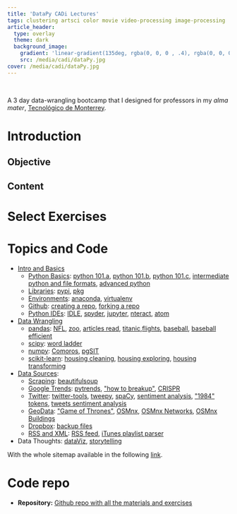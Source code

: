 ```yaml
---
title: 'DataPy CADi Lectures'
tags: clustering artsci color movie video-processing image-processing
article_header:
  type: overlay
  theme: dark
  background_image:
    gradient: 'linear-gradient(135deg, rgba(0, 0, 0 , .4), rgba(0, 0, 0, .4))'
    src: /media/cadi/dataPy.jpg
cover: /media/cadi/dataPy.jpg
---
```


<br>

A 3 day data-wrangling bootcamp that I designed for professors in my *alma mater*, [Tecnológico de Monterrey](https://tec.mx/es/estado-de-mexico).

<!--more-->

# Introduction

## Objective


## Content


# Select Exercises


# Topics and Code

* [Intro and Basics](https://github.com/Chipdelmal/dataPy_CADi/blob/master/md/introduction.md) 
  * [Python Basics](https://github.com/Chipdelmal/dataPy_CADi/blob/master/md/python.md): [python 101.a](https://github.com/Chipdelmal/dataPy_CADi/blob/master/md/python101.md), [python 101.b](https://github.com/Chipdelmal/dataPy_CADi/blob/master/md/python101b.md), [python 101.c](https://github.com/Chipdelmal/dataPy_CADi/blob/master/md/python101c.md), [intermediate python and file formats](https://github.com/Chipdelmal/dataPy_CADi/blob/master/md/python102.md), [advanced python](https://github.com/Chipdelmal/dataPy_CADi/blob/master/md/python103.md)
  * [Libraries](https://github.com/Chipdelmal/dataPy_CADi/blob/master/md/libraries.md): [pypi](https://github.com/Chipdelmal/dataPy_CADi/blob/master/md/pypi.md), [pkg](https://github.com/Chipdelmal/dataPy_CADi/blob/master/md/pkg.md)
  * [Environments](https://github.com/Chipdelmal/dataPy_CADi/blob/master/md/environments.md): [anaconda](https://github.com/Chipdelmal/dataPy_CADi/blob/master/md/anaconda.md), [virtualenv](https://github.com/Chipdelmal/dataPy_CADi/blob/master/md/virtualenv.md)
  * [Github](https://github.com/Chipdelmal/dataPy_CADi/blob/master/md/github.md): [creating a repo](https://github.com/Chipdelmal/dataPy_CADi/blob/master/md/git.md), [forking a repo](https://github.com/Chipdelmal/dataPy_CADi/blob/master/md/gitFork.md)
  * [Python IDEs](https://github.com/Chipdelmal/dataPy_CADi/blob/master/md/ides.md): [IDLE](https://github.com/Chipdelmal/dataPy_CADi/blob/master/md/idle.md), [spyder](https://github.com/Chipdelmal/dataPy_CADi/blob/master/md/spyder.md), [jupyter](https://github.com/Chipdelmal/dataPy_CADi/blob/master/md/jupyter.md), [nteract](https://github.com/Chipdelmal/dataPy_CADi/blob/master/scripts/nteract.md), [atom](https://github.com/Chipdelmal/dataPy_CADi/blob/master/md/atom.md)
* [Data Wrangling](https://github.com/Chipdelmal/dataPy_CADi/blob/master/md/dataWrangling.md)
  * [pandas](https://github.com/Chipdelmal/dataPy_CADi/blob/master/md/pandas.md): [NFL](https://github.com/Chipdelmal/dataPy_CADi/blob/master/scripts/nfl.py), [zoo](https://github.com/Chipdelmal/dataPy_CADi/blob/master/scripts/zoo.py), [articles read](https://github.com/Chipdelmal/dataPy_CADi/blob/master/scripts/articles.py), [titanic](https://github.com/Chipdelmal/dataPy_CADi/blob/master/scripts/titanic.py),[flights](https://github.com/Chipdelmal/dataPy_CADi/blob/master/scripts/flights.py), [baseball](https://github.com/Chipdelmal/dataPy_CADi/blob/master/scripts/baseball.py), [baseball efficient](https://github.com/Chipdelmal/dataPy_CADi/blob/master/scripts/baseball.pyhttps://github.com/Chipdelmal/dataPy_CADi/blob/master/scripts/baseballOnLoad.py)
  * [scipy](https://github.com/Chipdelmal/dataPy_CADi/blob/master/md/scipy.md): [word ladder](https://github.com/Chipdelmal/dataPy_CADi/blob/master/scripts/wordLadder.py)
  * [numpy](https://github.com/Chipdelmal/dataPy_CADi/blob/master/md/numpy.md): [Comoros](https://github.com/Chipdelmal/dataPy_CADi/blob/master/scripts/comoros.py), [pgSIT](https://github.com/Chipdelmal/dataPy_CADi/blob/master/scripts/pgSIT.py)
  * [scikit-learn](https://github.com/Chipdelmal/dataPy_CADi/blob/master/md/scikitLearn.md): [housing cleaning](https://github.com/Chipdelmal/dataPy_CADi/blob/master/scripts/housingCleaning.py), [housing exploring](https://github.com/Chipdelmal/dataPy_CADi/blob/master/scripts/housingExploring.py), [housing transforming](https://github.com/Chipdelmal/dataPy_CADi/blob/master/scripts/housingTransforming.py)
* [Data Sources](https://github.com/Chipdelmal/dataPy_CADi/blob/master/md/dataSources.md):
  * [Scraping](https://github.com/Chipdelmal/dataPy_CADi/blob/master/md/scraping.md): [beautifulsoup](https://github.com/Chipdelmal/dataPy_CADi/blob/master/scripts/soup.py)
  * [Google Trends](https://github.com/Chipdelmal/dataPy_CADi/blob/master/md/googleTrends.md): [pytrends](https://github.com/Chipdelmal/dataPy_CADi/blob/master/scripts/pyTrendsDemo.py), ["how to breakup"](https://github.com/Chipdelmal/dataPy_CADi/blob/master/scripts/breakup.py), [CRISPR](https://github.com/Chipdelmal/dataPy_CADi/blob/master/scripts/trendsCRISPR.py)
  * [Twitter](https://github.com/Chipdelmal/dataPy_CADi/blob/master/md/twitter.md): [twitter-tools](https://github.com/Chipdelmal/dataPy_CADi/blob/master/scripts/twitterDemo.py), [tweepy](https://github.com/Chipdelmal/dataPy_CADi/blob/master/scripts/tweepyDemo.py), [spaCy](https://github.com/Chipdelmal/dataPy_CADi/blob/master/scripts/spaCy.py), [sentiment analysis](https://github.com/Chipdelmal/dataPy_CADi/blob/master/scripts/sentiment.py), ["1984" tokens](https://github.com/Chipdelmal/dataPy_CADi/blob/master/scripts/spaCy1984.py), [tweets sentiment analysis](https://github.com/Chipdelmal/dataPy_CADi/blob/master/scripts/tweetsAnalysis.py)
  * [GeoData](https://github.com/Chipdelmal/dataPy_CADi/blob/master/md/geoData.md): ["Game of Thrones"](https://github.com/Chipdelmal/dataPy_CADi/blob/master/scripts/got.py), [OSMnx](https://github.com/Chipdelmal/dataPy_CADi/blob/master/scripts/osmnxDemo.py), [OSMnx Networks](https://github.com/Chipdelmal/dataPy_CADi/blob/master/scripts/osmnxNetworkMetrics.py), [OSMnx Buildings](https://github.com/Chipdelmal/dataPy_CADi/blob/master/scripts/osmnxBuildings.py)
  * [Dropbox](https://github.com/Chipdelmal/dataPy_CADi/blob/master/md/dropbox.md): [backup files](https://github.com/Chipdelmal/dataPy_CADi/blob/master/scripts/dropboxConnection.py)
  * [RSS and XML](https://github.com/Chipdelmal/dataPy_CADi/blob/master/md/RSS.md): [RSS feed](https://github.com/Chipdelmal/dataPy_CADi/blob/master/scripts/xmlParser.py), [iTunes playlist parser](https://github.com/Chipdelmal/pyTunesPlaylist)
* Data Thoughts: [dataViz](https://github.com/Chipdelmal/dataPy_CADi/blob/master/md/dataViz.md), [storytelling](https://github.com/Chipdelmal/dataPy_CADi/blob/master/md/aStoryToTell.md)

With the whole sitemap available in the following [link](https://github.com/Chipdelmal/dataPy_CADi/blob/master/md/sitemap.md).



# Code repo

* **Repository:** [Github repo with all the materials and exercises](https://github.com/Chipdelmal/dataPy_CADi)